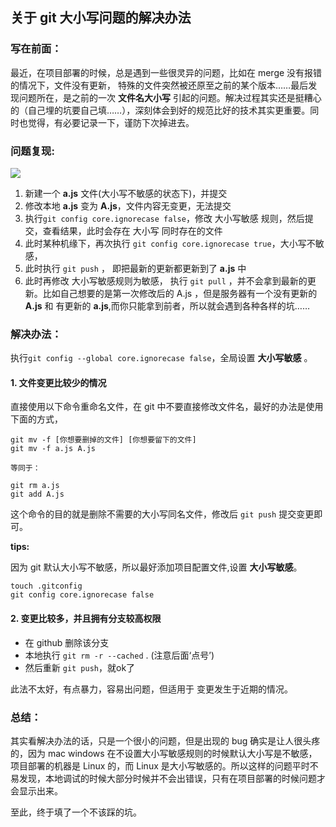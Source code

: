 ## **关于 git 大小写问题的解决办法**

### **写在前面：**

最近，在项目部署的时候，总是遇到一些很灵异的问题，比如在 merge 没有报错的情况下，文件没有更新， 特殊的文件突然被还原至之前的某个版本……最后发现问题所在，是之前的一次 **文件名大小写** 引起的问题。解决过程其实还是挺糟心的（自己埋的坑要自己填……），深刻体会到好的规范比好的技术其实更重要。同时也觉得，有必要记录一下，谨防下次掉进去。

### **问题复现:**

![](http://ww1.sinaimg.cn/large/86c7c947gy1fnq9h4oitzj21si0rswmo.jpg)

1. 新建一个 **a.js** 文件(大小写不敏感的状态下)，并提交
2. 修改本地 **a.js** 变为 **A.js**，文件内容无变更，无法提交
3. 执行`git config core.ignorecase false`，修改 大小写敏感 规则，然后提交，查看结果，此时会存在 大小写 同时存在的文件
4. 此时某种机缘下，再次执行 `git config core.ignorecase true`，大小写不敏感，
5. 此时执行 `git push` ， 即把最新的更新都更新到了 **a.js** 中
6. 此时再修改 大小写敏感规则为敏感， 执行 `git pull` ，并不会拿到最新的更新。比如自己想要的是第一次修改后的 A.js ，但是服务器有一个没有更新的 **A.js** 和 有更新的 **a.js**,而你只能拿到前者，所以就会遇到各种各样的坑……


### **解决办法：**

执行`git config --global core.ignorecase false`，全局设置 **大小写敏感** 。

#### **1. 文件变更比较少的情况**

直接使用以下命令重命名文件，在 git 中不要直接修改文件名，最好的办法是使用下面的方式，

```
git mv -f [你想要删掉的文件] [你想要留下的文件]
git mv -f a.js A.js

等同于：

git rm a.js
git add A.js

```

这个命令的目的就是删除不需要的大小写同名文件，修改后 `git push` 提交变更即可。

**tips:** 

因为 git 默认大小写不敏感，所以最好添加项目配置文件,设置 **大小写敏感**。

```
touch .gitconfig
git config core.ignorecase false
```

#### **2. 变更比较多，并且拥有分支较高权限**

* 在 github 删除该分支
* 本地执行 `git rm -r --cached` . (注意后面‘点号’)
* 然后重新 `git push`，就ok了

此法不太好，有点暴力，容易出问题，但适用于 变更发生于近期的情况。


### **总结：**

其实看解决办法的话，只是一个很小的问题，但是出现的 bug 确实是让人很头疼的，因为 mac windows 在不设置大小写敏感规则的时候默认大小写是不敏感，项目部署的机器是 Linux 的，而 Linux 是大小写敏感的。所以这样的问题平时不易发现，本地调试的时候大部分时候并不会出错误，只有在项目部署的时候问题才会显示出来。

至此，终于填了一个不该踩的坑。




